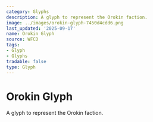 ```yaml
---
category: Glyphs
description: A glyph to represent the Orokin faction.
image: ../images/orokin-glyph-7450d4cdd6.png
last_updated: '2025-09-17'
name: Orokin Glyph
source: WFCD
tags:
- Glyph
- Glyphs
tradable: false
type: Glyph
---
```


# Orokin Glyph

A glyph to represent the Orokin faction.

